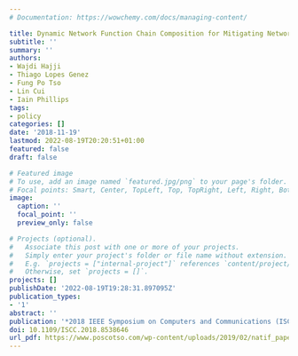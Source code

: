```yaml
---
# Documentation: https://wowchemy.com/docs/managing-content/

title: Dynamic Network Function Chain Composition for Mitigating Network Latency
subtitle: ''
summary: ''
authors:
- Wajdi Hajji
- Thiago Lopes Genez
- Fung Po Tso
- Lin Cui
- Iain Phillips
tags:
- policy
categories: []
date: '2018-11-19'
lastmod: 2022-08-19T20:20:51+01:00
featured: false
draft: false

# Featured image
# To use, add an image named `featured.jpg/png` to your page's folder.
# Focal points: Smart, Center, TopLeft, Top, TopRight, Left, Right, BottomLeft, Bottom, BottomRight.
image:
  caption: ''
  focal_point: ''
  preview_only: false

# Projects (optional).
#   Associate this post with one or more of your projects.
#   Simply enter your project's folder or file name without extension.
#   E.g. `projects = ["internal-project"]` references `content/project/deep-learning/index.md`.
#   Otherwise, set `projects = []`.
projects: []
publishDate: '2022-08-19T19:28:31.897095Z'
publication_types:
- '1'
abstract: ''
publication: '*2018 IEEE Symposium on Computers and Communications (ISCC)*'
doi: 10.1109/ISCC.2018.8538646
url_pdf: https://www.poscotso.com/wp-content/uploads/2019/02/natif_paper.pdf
---
```

